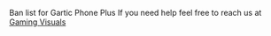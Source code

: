 Ban list for Gartic Phone Plus
If you need help feel free to reach us at [Gaming Visuals](https://gamingvisuals.com/contact)
